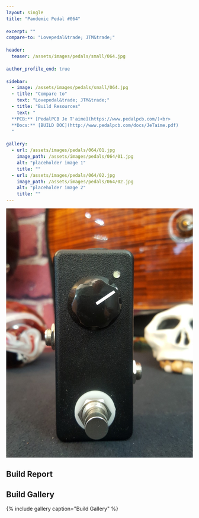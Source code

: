 ```yaml
---
layout: single
title: "Pandemic Pedal #064"

excerpt: ""
compare-to: "Lovepedal&trade; JTM&trade;"

header:
  teaser: /assets/images/pedals/small/064.jpg

author_profile_end: true

sidebar:
  - image: /assets/images/pedals/small/064.jpg
  - title: "Compare to"
    text: "Lovepedal&trade; JTM&trade;"
  - title: "Build Resources"
    text: "
  **PCB:** [PedalPCB Je T'aime](https://www.pedalpcb.com/)<br>
  **Docs:** [BUILD DOC](http://www.pedalpcb.com/docs/JeTaime.pdf)
  "

gallery:
  - url: /assets/images/pedals/064/01.jpg
    image_path: /assets/images/pedals/064/01.jpg
    alt: "placeholder image 1"
    title: ""
  - url: /assets/images/pedals/064/02.jpg
    image_path: /assets/images/pedals/064/02.jpg
    alt: "placeholder image 2"
    title: ""
---
```


[![header](/assets/images/pedals/064.jpg)](/assets/images/pedals/064.jpg)

## Build Report ##



## Build Gallery ##

{% include gallery caption="Build Gallery" %}